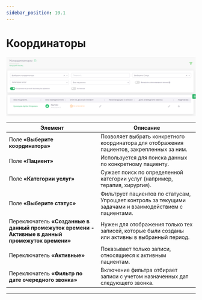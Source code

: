 ```yaml
---
sidebar_position: 10.1
---
```


# Координаторы

![Модуль "Координаторы_1"](assets/coords/1.png)


|Элемент| Описание|
|-------|---------|
|Поле **«Выберите координатора»**| Позволяет выбрать конкретного координатора для отображения пациентов, закрепленных за ним.|
|Поле **«Пациент»**| Используется для поиска данных по конкретному пациенту.|
|Поле **«Категории услуг»**| Сужает поиск по определенной категории услуг (например, терапия, хирургия).|
|Поле **«Выберите статус»**| Фильтрует пациентов по статусам, Упрощает контроль за текущими задачами и взаимодействием с пациентами.|
|Переключатель **«Созданные в данный промежуток времени - Активные в данный промежуток времени»**| Нужен для отображения только тех записей, которые были созданы или активны в выбранный период.|
|Переключатель **«Активные»**| Показывает только записи, относящиеся к активным пациентам.|
|Переключатель **«Фильтр по дате очередного звонка»**| Включение фильтра отбирает записи с учетом назначенных дат следующего звонка.|
 
<hr/>